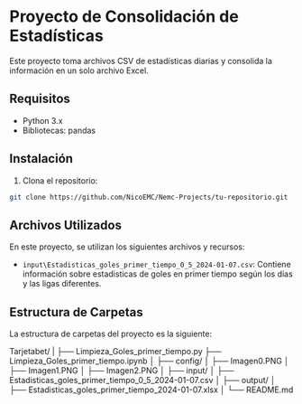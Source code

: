 # Proyecto de Consolidación de Estadísticas

Este proyecto toma archivos CSV de estadísticas diarias y consolida la información en un solo archivo Excel.

## Requisitos

- Python 3.x
- Bibliotecas: pandas

## Instalación

1. Clona el repositorio:

```bash
git clone https://github.com/NicoEMC/Nemc-Projects/tu-repositorio.git
```

## Archivos Utilizados

En este proyecto, se utilizan los siguientes archivos y recursos:

- `input\Estadisticas_goles_primer_tiempo_0_5_2024-01-07.csv`: Contiene información sobre estadisticas de goles en primer tiempo según los días y las ligas diferentes.


## Estructura de Carpetas

La estructura de carpetas del proyecto es la siguiente:

Tarjetabet/
|
├──  Limpieza_Goles_primer_tiempo.py
├──  Limpieza_Goles_primer_tiempo.ipynb
│
├── config/
│ ├── Imagen0.PNG
│ ├── Imagen1.PNG
│ ├── Imagen2.PNG
│
├── input/
│ ├── Estadisticas_goles_primer_tiempo_0_5_2024-01-07.csv
│
├── output/
│ ├── Estadisticas_goles_primer_tiempo_2024-01-07.xlsx
│
└── README.md